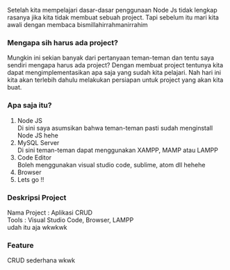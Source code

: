 Setelah kita mempelajari dasar-dasar penggunaan Node Js tidak lengkap rasanya jika kita tidak membuat sebuah project. Tapi sebelum itu mari kita awali dengan membaca bismillahirrahmanirrahim

### Mengapa sih harus ada project?

Mungkin ini sekian banyak dari pertanyaan teman-teman dan tentu saya sendiri mengapa harus ada project? Dengan membuat project tentunya kita dapat mengimplementasikan apa saja yang sudah kita pelajari. Nah hari ini kita akan terlebih dahulu melakukan persiapan untuk project yang akan kita buat.

### Apa saja itu?

1. Node JS <br>
   Di sini saya asumsikan bahwa teman-teman pasti sudah menginstall Node JS hehe
2. MySQL Server <br>
   Di sini teman-teman dapat menggunakan XAMPP, MAMP atau LAMPP
3. Code Editor <br>
   Boleh menggunakan visual studio code, sublime, atom dll hehehe
4. Browser <br>
5. Lets go !!

### Deskripsi Project

Nama Project : Aplikasi CRUD <br>
Tools : Visual Studio Code, Browser, LAMPP <br>
udah itu aja wkwkwk

### Feature

CRUD sederhana wkwk
